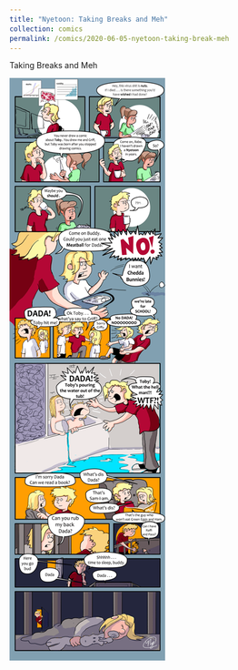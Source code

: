 ```yaml
---
title: "Nyetoon: Taking Breaks and Meh"
collection: comics
permalink: /comics/2020-06-05-nyetoon-taking-break-meh
---
```

Taking Breaks and Meh

![TobyToon](../images/comics/nyetoon/nyetoon_TobyToon_6.5.20_final-1.png)
